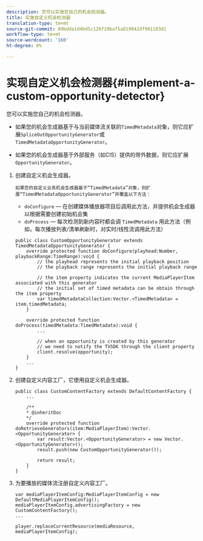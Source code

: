```yaml
---
description: 您可以实施您自己的机会检测器。
title: 实施自定义机会检测器
translation-type: tm+mt
source-git-commit: 89bdda1d4bd5c126f19ba75a819942df901183d1
workflow-type: tm+mt
source-wordcount: '160'
ht-degree: 0%

---
```



# 实现自定义机会检测器{#implement-a-custom-opportunity-detector}

您可以实施您自己的机会检测器。

* 如果您的机会生成器基于与当前媒体流关联的`TimedMetadata`对象，则它应扩展`SpliceOutOpportunityGenerator`或`TimedMetadataOpportunityGenerator`。

* 如果您的机会生成器基于外部服务（如CIS）提供的带外数据，则它应扩展`OpportunityGenerator`。

1. 创建自定义机会生成器。

       如果您的自定义业务机会生成器基于“TimedMetadata”对象，则扩展“TimedMetadataOpportunityGenerator”并覆盖以下方法：
   
   * `doConfigure`  — 在创建媒体播放器项目后调用此方法，并提供机会生成器以根据需要创建初始机会集
   * `doProcess`  — 每次检测到新内容时都会调 `TimedMetadata` 用此方法（例如，每次播放列表/清单刷新时，对实时/线性流调用此方法）

   ```
   public class CustomOpportunityGenerator extends TimedMetadataOpportunityGenerator { 
       override protected function doConfigure(playhead:Number, playbackRange:TimeRange):void { 
           // the playhead represents the initial playback position 
           // the playback range represents the initial playback range 
   
           // the item property indicates the current MediaPlayerItem associated with this generator 
           // the initial set of timed metadata can be obtain through the item property 
           var timedMetadataCollection:Vector.<TimedMetadata> = item.timedMetadata; 
       } 
   
       override protected function doProcess(timedMetadata:TimedMetadata):void { 
           ... 
   
           // when an opportunity is created by this generator 
           // we need to notify the TVSDK through the client property 
           client.resolve(opportunity); 
       }  
       ... 
   }
   ```

1. 创建自定义内容工厂，它使用自定义机会生成器。

   ```
   public class CustomContentFactory extends DefaultContentFactory { 
       ... 
   
       /** 
       * @inheritDoc 
       */ 
       override protected function doRetrieveGenerators(item:MediaPlayerItem):Vector.<OpportunityGenerator> { 
           var result:Vector.<OpportunityGenerator> = new Vector.<OpportunityGenerator>(); 
           result.push(new CustomOpportunityGenerator()); 
   
           return result; 
       } 
   }
   ```

1. 为要播放的媒体流注册自定义内容工厂。

   ```
   var mediaPlayerItemConfig:MediaPlayerItemConfig = new DefaultMediaPlayerItemConfig(); 
   mediaPlayerItemConfig.advertisingFactory = new CustomContentFactory(); 
   ... 
   
   player.replaceCurrentResource(mediaResource, mediaPlayerItemConfig);
   ```

